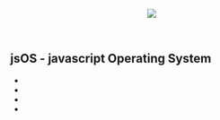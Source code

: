 ﻿<p align="center"><img src="https://github.com//Jo-Seungjun/jsOS/blob/master/sprites.png?raw=true"/></p>

<br>

## jsOS - javascript Operating System
 *
 *
 *
 *